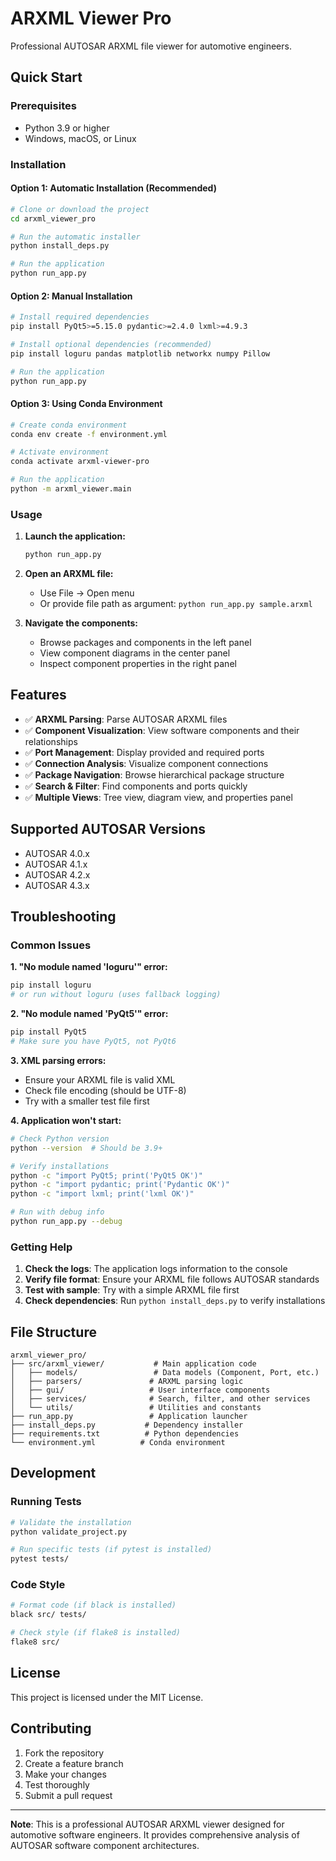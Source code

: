 # ARXML Viewer Pro

Professional AUTOSAR ARXML file viewer for automotive engineers.

## Quick Start

### Prerequisites
- Python 3.9 or higher
- Windows, macOS, or Linux

### Installation

#### Option 1: Automatic Installation (Recommended)
```bash
# Clone or download the project
cd arxml_viewer_pro

# Run the automatic installer
python install_deps.py

# Run the application
python run_app.py
```

#### Option 2: Manual Installation
```bash
# Install required dependencies
pip install PyQt5>=5.15.0 pydantic>=2.4.0 lxml>=4.9.3

# Install optional dependencies (recommended)
pip install loguru pandas matplotlib networkx numpy Pillow

# Run the application
python run_app.py
```

#### Option 3: Using Conda Environment
```bash
# Create conda environment
conda env create -f environment.yml

# Activate environment
conda activate arxml-viewer-pro

# Run the application
python -m arxml_viewer.main
```

### Usage

1. **Launch the application:**
   ```bash
   python run_app.py
   ```

2. **Open an ARXML file:**
   - Use File → Open menu
   - Or provide file path as argument: `python run_app.py sample.arxml`

3. **Navigate the components:**
   - Browse packages and components in the left panel
   - View component diagrams in the center panel
   - Inspect component properties in the right panel

## Features

- ✅ **ARXML Parsing**: Parse AUTOSAR ARXML files
- ✅ **Component Visualization**: View software components and their relationships  
- ✅ **Port Management**: Display provided and required ports
- ✅ **Connection Analysis**: Visualize component connections
- ✅ **Package Navigation**: Browse hierarchical package structure
- ✅ **Search & Filter**: Find components and ports quickly
- ✅ **Multiple Views**: Tree view, diagram view, and properties panel

## Supported AUTOSAR Versions

- AUTOSAR 4.0.x
- AUTOSAR 4.1.x  
- AUTOSAR 4.2.x
- AUTOSAR 4.3.x

## Troubleshooting

### Common Issues

**1. "No module named 'loguru'" error:**
```bash
pip install loguru
# or run without loguru (uses fallback logging)
```

**2. "No module named 'PyQt5'" error:**
```bash
pip install PyQt5
# Make sure you have PyQt5, not PyQt6
```

**3. XML parsing errors:**
- Ensure your ARXML file is valid XML
- Check file encoding (should be UTF-8)
- Try with a smaller test file first

**4. Application won't start:**
```bash
# Check Python version
python --version  # Should be 3.9+

# Verify installations
python -c "import PyQt5; print('PyQt5 OK')"
python -c "import pydantic; print('Pydantic OK')"
python -c "import lxml; print('lxml OK')"

# Run with debug info
python run_app.py --debug
```

### Getting Help

1. **Check the logs**: The application logs information to the console
2. **Verify file format**: Ensure your ARXML file follows AUTOSAR standards
3. **Test with sample**: Try with a simple ARXML file first
4. **Check dependencies**: Run `python install_deps.py` to verify installations

## File Structure

```
arxml_viewer_pro/
├── src/arxml_viewer/           # Main application code
│   ├── models/                 # Data models (Component, Port, etc.)
│   ├── parsers/               # ARXML parsing logic
│   ├── gui/                   # User interface components
│   ├── services/              # Search, filter, and other services
│   └── utils/                 # Utilities and constants
├── run_app.py                 # Application launcher
├── install_deps.py           # Dependency installer
├── requirements.txt          # Python dependencies
└── environment.yml          # Conda environment
```

## Development

### Running Tests
```bash
# Validate the installation
python validate_project.py

# Run specific tests (if pytest is installed)
pytest tests/
```

### Code Style
```bash
# Format code (if black is installed)
black src/ tests/

# Check style (if flake8 is installed)  
flake8 src/
```

## License

This project is licensed under the MIT License.

## Contributing

1. Fork the repository
2. Create a feature branch
3. Make your changes
4. Test thoroughly
5. Submit a pull request

---

**Note**: This is a professional AUTOSAR ARXML viewer designed for automotive software engineers. It provides comprehensive analysis of AUTOSAR software component architectures.